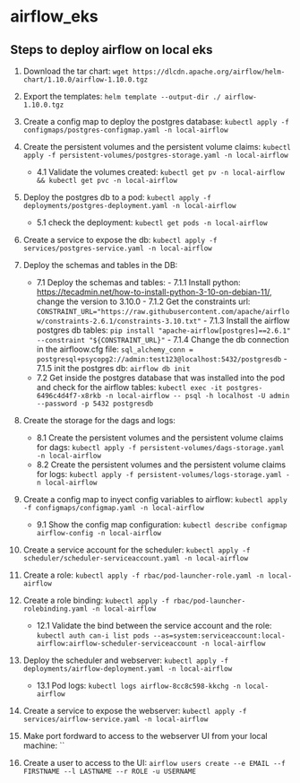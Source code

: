 # airflow_eks

## Steps to deploy airflow on local eks

1. Download the tar chart: `wget https://dlcdn.apache.org/airflow/helm-chart/1.10.0/airflow-1.10.0.tgz`

2. Export the templates: `helm template --output-dir ./ airflow-1.10.0.tgz`

3. Create a config map to deploy the postgres database: `kubectl apply -f configmaps/postgres-configmap.yaml -n local-airflow`

4. Create the persistent volumes and the persistent volume claims: `kubectl apply -f persistent-volumes/postgres-storage.yaml -n local-airflow`
   - 4.1 Validate the volumes created: `kubectl get pv -n local-airflow && kubectl get pvc -n local-airflow`

5. Deploy the postgres db to a pod: `kubectl apply -f deployments/postgres-deployment.yaml -n local-airflow`
   - 5.1 check the deployment: `kubectl get pods -n local-airflow`

6. Create a service to expose the db: `kubectl apply -f services/postgres-service.yaml -n local-airflow`

7. Deploy the schemas and tables in the DB:
   - 7.1 Deploy the schemas and tables:
         - 7.1.1 Install python: https://tecadmin.net/how-to-install-python-3-10-on-debian-11/, change the version to 3.10.0
         - 7.1.2 Get the constraints url: `CONSTRAINT_URL="https://raw.githubusercontent.com/apache/airflow/constraints-2.6.1/constraints-3.10.txt"`
         - 7.1.3 Install the airflow postgres db tables: `pip install "apache-airflow[postgres]==2.6.1" --constraint "${CONSTRAINT_URL}"`
         - 7.1.4 Change the db connection in the airfloow.cfg file: `sql_alchemy_conn = postgresql+psycopg2://admin:test123@localhost:5432/postgresdb`
         - 7.1.5 init the postgres db: `airflow db init`
   - 7.2 Get inside the postgres database that was installed into the pod and check for the airflow tables: `kubectl exec -it postgres-6496c4d4f7-x8rkb -n local-airflow -- psql -h localhost -U admin --password -p 5432 postgresdb`

8. Create the storage for the dags and logs:
   - 8.1 Create the persistent volumes and the persistent volume claims for dags: `kubectl apply -f persistent-volumes/dags-storage.yaml -n local-airflow`
   - 8.2 Create the persistent volumes and the persistent volume claims for logs: `kubectl apply -f persistent-volumes/logs-storage.yaml -n local-airflow`

9. Create a config map to inyect config variables to airflow: `kubectl apply -f configmaps/configmap.yaml -n local-airflow`
   - 9.1 Show the config map configuration: `kubectl describe configmap airflow-config -n local-airflow`

10. Create a service account for the scheduler: `kubectl apply -f scheduler/scheduler-serviceaccount.yaml -n local-airflow`

11. Create a role: `kubectl apply -f rbac/pod-launcher-role.yaml -n local-airflow`

12. Create a role binding: `kubectl apply -f rbac/pod-launcher-rolebinding.yaml -n local-airflow`
    - 12.1 Validate the bind between the service account and the role: `kubectl auth can-i list pods --as=system:serviceaccount:local-airflow:airflow-scheduler-serviceaccount -n local-airflow`

13. Deploy the scheduler and webserver: `kubectl apply -f deployments/airflow-deployment.yaml -n local-airflow`
    - 13.1 Pod logs: `kubectl logs airflow-8cc8c598-kkchg -n local-airflow`

14. Create a service to expose the webserver: `kubectl apply -f services/airflow-service.yaml -n local-airflow`

15. Make port fordward to access to the webserver UI from your local machine: ``

16. Create a user to access to the UI: `airflow users create --e EMAIL --f FIRSTNAME --l LASTNAME --r ROLE -u USERNAME`